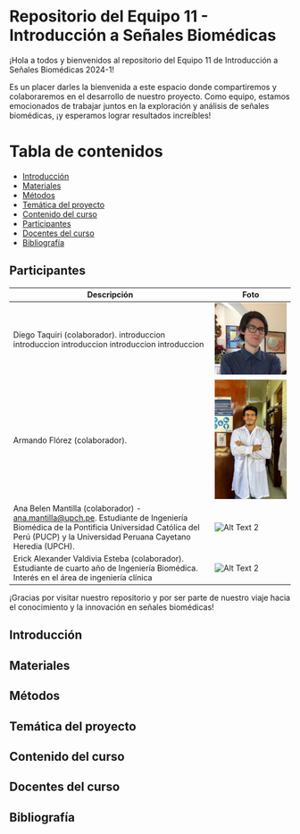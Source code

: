 # Repositorio del Equipo 11 - Introducción a Señales Biomédicas 
¡Hola a todos y bienvenidos al repositorio del Equipo 11 de Introducción a Señales Biomédicas 2024-1!

Es un placer darles la bienvenida a este espacio donde compartiremos y colaboraremos en el desarrollo de nuestro proyecto. Como equipo, estamos emocionados de trabajar juntos en la exploración y análisis de señales biomédicas, ¡y esperamos lograr resultados increíbles!

# Tabla de contenidos
- [Introducción](#Introducción)
- [Materiales](#Materiales)
- [Métodos](#Métodos)
- [Temática del proyecto](#Temática-del-proyecto)
- [Contenido del curso](#Contenido-del-curso)
- [Participantes](#Participantes)
- [Docentes del curso](#Docentes-del-curso)
- [Bibliografía](#Bibliografía)

## Participantes

| Descripción  | Foto |
| ------------- | ------------- |
| Diego Taquiri (colaborador). introduccion introduccion introduccion introduccion introduccion | ![](images/diego.jpeg)              |
| Armando Flórez (colaborador). | ![](images/Armando.jpeg)              |
| Ana Belen Mantilla (colaborador) - ana.mantilla@upch.pe. Estudiante de Ingeniería Biomédica de la Pontificia Universidad Católica del Perú (PUCP) y la Universidad Peruana Cayetano Heredia (UPCH). | ![Alt Text 2](URL_to_Image_2)              |
| Erick Alexander Valdivia Esteba (colaborador). Estudiante de cuarto año de Ingeniería Biomédica. Interés en el área de ingeniería clínica| ![Alt Text 2](URL_to_Image_2)              |

¡Gracias por visitar nuestro repositorio y por ser parte de nuestro viaje hacia el conocimiento y la innovación en señales biomédicas!

## Introducción

## Materiales

## Métodos

## Temática del proyecto

## Contenido del curso

## Docentes del curso

## Bibliografía
